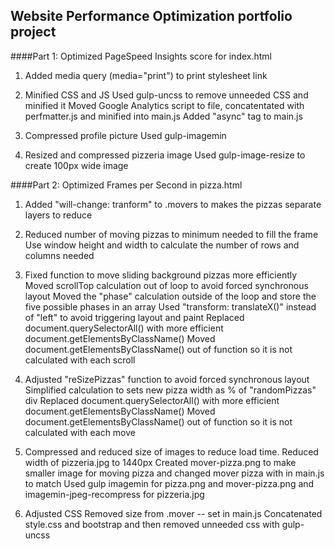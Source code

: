 ## Website Performance Optimization portfolio project


####Part 1: Optimized PageSpeed Insights score for index.html
1) Added media query (media="print") to print stylesheet link

2) Minified CSS and JS
   Used gulp-uncss to remove unneeded CSS and minified it
   Moved Google Analytics script to file, concatentated with perfmatter.js and minified into main.js
   Added "async" tag to main.js

3) Compressed profile picture
   Used gulp-imagemin

4) Resized and compressed pizzeria image
   Used gulp-image-resize to create 100px wide image


####Part 2: Optimized Frames per Second in pizza.html
1) Added "will-change: tranform" to .movers to makes the pizzas separate layers to reduce

2) Reduced number of moving pizzas to minimum needed to fill the frame
   Use window height and width to calculate the number of rows and columns needed

3) Fixed function to move sliding background pizzas more efficiently
   Moved scrollTop calculation out of loop to avoid forced synchronous layout
   Moved the "phase" calculation outside of the loop and store the five possible phases in an array
   Used "transform: translateX()" instead of "left" to avoid triggering layout and paint
   Replaced document.querySelectorAll() with more efficient document.getElementsByClassName()
   Moved document.getElementsByClassName() out of function so it is not calculated with each scroll

4) Adjusted "reSizePizzas" function to avoid forced synchronous layout
   Simplified calculation to sets new pizza width as % of "randomPizzas" div
   Replaced document.querySelectorAll() with more efficient document.getElementsByClassName()
   Moved document.getElementsByClassName() out of function so it is not calculated with each move

5) Compressed and reduced size of images to reduce load time.
   Reduced width of pizzeria.jpg to 1440px
   Created mover-pizza.png to make smaller image for moving pizza and changed mover pizza with in main.js to match
   Used gulp imagemin for pizza.png and mover-pizza.png and imagemin-jpeg-recompress for pizzeria.jpg

6) Adjusted CSS
   Removed size from .mover -- set in main.js
   Concatenated style.css and bootstrap and then removed unneeded css with gulp-uncss


